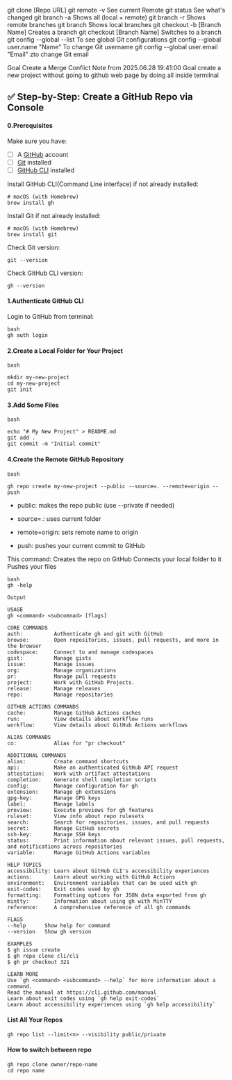 
git clone [Repo URL]
git remote -v See current Remote 
git status  See what's changed
git branch -a Shows all (local + remote)
git branch -r Shows remote branches 
git branch Shows local branches
git checkout -b [Branch Name] Creates a branch
git checkout [Branch Name] Switches to a branch
git config --global --list To see global Git configurations
git config --global user.name "Name" To change Git username 
git config --global user.email "Email" zto change Git email



Goal Create a Merge Conflict 
Note from 2025.06.28 19:41:00
Goal create a new project without going to github web page by doing all inside  termilnal


## :white_check_mark: Step-by-Step: Create a GitHub Repo via Console

#### 0.Prerequisites
Make sure you have:
- [ ] A [GitHub](https://github.com/) account
- [ ] [Git](https://git-scm.com/) installed
- [ ] [GitHub CLI](https://cli.github.com/) installed 

Install GitHub CLI(Command Line interface) if not already installed: 
```
# macOS (with Homebrew)
brew install gh
```

Install Git if not already installed: 
```
# macOS (with Homebrew)
brew install git 
```

Check Git version: 
```
git --version 
```
Check GitHub CLI version: 
```
gh --version
```

#### 1.Authenticate GitHub CLI
Login to GitHub from terminal:
```
bash 
gh auth login 
```

#### 2.Create a Local Folder for Your Project
```
bash 

mkdir my-new-project
cd my-new-project
git init
```


#### 3.Add Some Files
```
bash 

echo "# My New Project" > README.md
git add .
git commit -m "Initial commit"
```


#### 4.Create the Remote GitHub Repository
```
bash 

gh repo create my-new-project --public --source=. --remote=origin --push
```
- public: makes the repo public (use --private if needed)

- source=.: uses current folder

- remote=origin: sets remote name to origin

- push: pushes your current commit to GitHub

This command: 
Creates the repo on GitHub
Connects your local folder to it
Pushes your files

```
bash 
gh -help

Output

USAGE
gh <command> <subcomnad> [flags]

CORE COMMANDS
auth:          Authenticate gh and git with GitHub
browse:        Open repositories, issues, pull requests, and more in the browser
codespace:     Connect to and manage codespaces
gist:          Manage gists
issue:         Manage issues
org:           Manage organizations
pr:            Manage pull requests
project:       Work with GitHub Projects.
release:       Manage releases
repo:          Manage repositories

GITHUB ACTIONS COMMANDS
cache:         Manage GitHub Actions caches
run:           View details about workflow runs
workflow:      View details about GitHub Actions workflows

ALIAS COMMANDS
co:            Alias for "pr checkout"

ADDITIONAL COMMANDS
alias:         Create command shortcuts
api:           Make an authenticated GitHub API request
attestation:   Work with artifact attestations
completion:    Generate shell completion scripts
config:        Manage configuration for gh
extension:     Manage gh extensions
gpg-key:       Manage GPG keys
label:         Manage labels
preview:       Execute previews for gh features
ruleset:       View info about repo rulesets
search:        Search for repositories, issues, and pull requests
secret:        Manage GitHub secrets
ssh-key:       Manage SSH keys
status:        Print information about relevant issues, pull requests, and notifications across repositories
variable:      Manage GitHub Actions variables

HELP TOPICS
accessibility: Learn about GitHub CLI's accessibility experiences
actions:       Learn about working with GitHub Actions
environment:   Environment variables that can be used with gh
exit-codes:    Exit codes used by gh
formatting:    Formatting options for JSON data exported from gh
mintty:        Information about using gh with MinTTY
reference:     A comprehensive reference of all gh commands

FLAGS
--help      Show help for command
--version   Show gh version

EXAMPLES
$ gh issue create
$ gh repo clone cli/cli
$ gh pr checkout 321

LEARN MORE
Use `gh <command> <subcommand> --help` for more information about a command.
Read the manual at https://cli.github.com/manual
Learn about exit codes using `gh help exit-codes`
Learn about accessibility experiences using `gh help accessibility`

```

#### List All Your Repos 
```
gh repo list --limit<n> --visibility public/private
```

#### How to switch between repo 
```
gh repo clone owner/repo-name 
cd repo name
```
